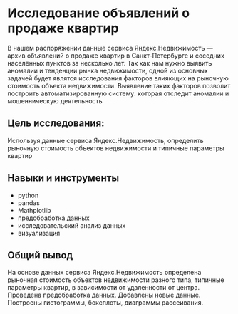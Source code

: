 # **Исследование объявлений о продаже квартир**

В нашем распоряжении данные сервиса Яндекс.Недвижимость — архив объявлений о продаже квартир в Санкт-Петербурге и соседних населённых пунктов за несколько лет. Так как нам нужно выявить аномалии и тенденции рынка недвижимости, одной из основных задачей будет являтся исследования факторов влияющих на рыночную стоимость объекта недвижимости. Выявление таких факторов позволит построить автоматизированную систему: которая отследит аномалии и мошенническую деятельность

## **Цель исследования:**

Используя данные сервиса Яндекс.Недвижимость, определить рыночную стоимость объектов недвижимости и типичные параметры квартир

## **Навыки и инструменты**  
- python
- pandas
- Mathplotlib
- предобработка данных
- исследовательский анализ данных
- визуализация

## **Общий вывод**  

На основе данных сервиса Яндекс.Недвижимость определена рыночная стоимость объектов недвижимости разного типа, типичные параметры квартир, в зависимости от удаленности от центра. Проведена предобработка данных. Добавлены новые данные. Построены гистограммы, боксплоты, диаграммы рассеивания.
